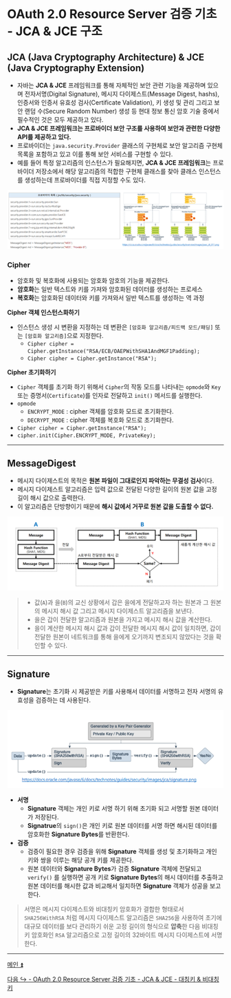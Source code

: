 # OAuth 2.0 Resource Server 검증 기초 - JCA & JCE 구조

## JCA (Java Cryptography Architecture) & JCE (Java Cryptography Extension)

- 자바는 **JCA & JCE** 프레임워크를 통해 자체적인 보안 관련 기능을 제공하며 있으며 전자서명(Digital Signature), 메시지 다이제스트(Message Digest, hashs), 인증서와
    인증서 유효성 검사(Certificate Validation), 키 생성 및 관리 그리고 보안 랜덤 수(Secure Random Number) 생성 등 현대 정보 통신 암호 기술 중에서 필수적인 것은 모두 제공하고 있다.
- **JCA & JCE 프레임워크는 프로바이더 보안 구조를 사용하여 보안과 관련한 다양한 API를 제공하고 있다.**
- 프로바이더는 `java.security.Provider` 클래스의 구현체로 보안 알고리즘 구현체 목록을 포함하고 있고 이를 통해 보안 서비스를 구현할 수 있다.
- 예를 들어 특정 알고리즘의 인스턴스가 필요해지면, **JCA & JCE 프레임워크**는 프로바이더 저장소에서 해당 알고리즘의 적합한 구현체 클래스를 찾아 클래스 인스턴스를 생성하는데
    프로바이더를 직접 지정할 수도 있다.

![img.png](image/img.png)

### Cipher

- 암호화 및 복호화에 사용되는 암호화 암호의 기능을 제공한다.
- **암호화**는 일반 텍스트와 키를 가져와 암호화된 데이터를 생성하는 프로세스
- **복호화**는 암호화된 데이터와 키를 가져와서 일반 텍스트를 생성하는 역 과정

**Cipher 객체 인스턴스화하기**
- 인스턴스 생성 시 변환을 지정하는 데 변환은 `[암호화 알고리즘/피드백 모드/패딩]` 또는 `[암호화 알고리즘]`으로 지정한다.
  - `Cipher cipher = Cipher.getInstance("RSA/ECB/OAEPWithSHA1AndMGF1Padding);`
  - `Cipher cipher = Cipher.getInstance("RSA");`

**Cipher 초기화하기**
- `Cipher` 객체를 초기화 하기 위해서 `Cipher`의 작동 모드를 나타내는 `opmode`와 `Key` 또는 증명서(`Certificate`)를 인자로 전달하고 `init()` 메서드를 실행한다.
- `opmode`
  - `ENCRYPT_MODE` : cipher 객체를 암호화 모드로 초기화한다.
  - `DECRYPT_MODE` : cipher 객체를 복호화 모드로 초기화한다.
- `Cipher cipher = Cipher.getInstance("RSA");`
- `cipher.init(Cipher.ENCRYPT_MODE, PrivateKey);`
---

## MessageDigest

- 메시지 다이제스트의 목적은 **원본 파일이 그대로인지 파악하는 무결성 검사**이다.
- 메시지 다이제스트 알고리즘은 입력 값으로 전달된 다양한 길이의 원본 값을 고정 길이 해시 값으로 출력한다.
- 이 알고리즘은 단방향이기 때문에 **해시 값에서 거꾸로 원본 값을 도출할 수 없다.**

![img_1.png](image/img_1.png)

> - 값(`A`)과 을(`B`)의 교신 상황에서 갑은 을에게 전달하고자 하는 원본과 그 원본의 메시지 해시 값 그리고 메시지 다이제스트 알고리즘을 보낸다.
> - 을은 갑이 전달한 알고리즘과 원본을 가지고 메시지 해시 값을 계산한다.
> - 을이 계산한 메시지 해시 값과 갑이 전달한 메시지 해시 값이 일치하면, 갑이 전달한 원본이 네트워크를 통해 을에게 오기까지 변조되지 않았다는 것을 확인할 수 있다.

---

## Signature

- **Signature**는 초기화 시 제공받은 키를 사용해서 데이터를 서명하고 전자 서명의 유효성을 검증하는 데 사용된다.

![img_2.png](image/img_2.png)

- **서명**
  - **Signature** 객체는 개인 키로 서명 하기 위해 초기화 되고 서명할 원본 데이터가 저장된다.
  - **Signatrue**의 `sign()`은 개인 키로 원본 데이터를 서명 하면 해시된 데이터를 암호화한 **Signature Bytes**를 반환한다.
- **검증**
  - 검증이 필요한 경우 검증을 위해 **Signature** 객체를 생성 및 초기화하고 개인 키와 쌍을 이루는 해당 공개 키를 제공한다.
  - 원본 데이터와 **Signature Bytes**가 검증 **Signature** 객체에 전달되고 `verify()` 를 실행하면 공개 키로 **Signature Bytes**의 해시 데이터를 추출하고
    원본 데이터를 해시한 값과 비교해서 일치하면 **Signature** 객체가 성공을 보고한다.

> 서명은 메시지 다이제스트와 비대칭키 암호화가 결합한 형태로서 `SHA256WithRSA` 처럼 메시지 다이제스트 알고리즘은 `SHA256`을 사용하여 초기에 대규모 데이터를
> 보다 관리하기 쉬운 고정 길이의 형식으로 **압축**한 다음 비대칭키 암호화인 `RSA` 알고리즘으로 고정 길이의 32바이트 메시지 다이제스트에 서명한다.

---

[메인 ⏫](https://github.com/genesis12345678/TIL/blob/main/Spring/security/oauth/main.md)

[다음 ↪️ - OAuth 2.0 Resource Server 검증 기초 - JCA & JCE - 대칭키 & 비대칭키](https://github.com/genesis12345678/TIL/blob/main/Spring/security/oauth/%EA%B2%80%EC%A6%9D%EA%B8%B0%EC%B4%88/%EB%B9%84%EB%8C%80%EC%B9%AD%ED%82%A4.md)